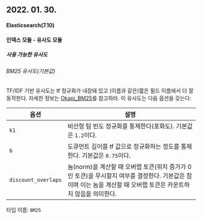 ## 2022. 01. 30.

#### Elasticsearch(7.10)

#### 인덱스 모듈 - 유사도 모듈

##### 사용 가능한 유사도

###### BM25 유사도(기본값)

TF/IDF 기반 유사도는 tf 정규화가 내장돼 있고 (이름과 같은)짧은 필드 이름에서 더 잘 동작한다. 자세한 정보는 [Okapi_BM25][wikipedia-okapi-bm25]를 참고하라. 이 유사도는 다음 옵션을 갖는다:

| 옵션                | 설명                                                         |
| ------------------- | ------------------------------------------------------------ |
| `k1`                | 비선형 텀 빈도 정규화를 통제한다(포화도). 기본값은 `1.2`이다. |
| `b`                 | 도큐먼트 길이를 tf 값으로 정규화하는 정도를 통제한다. 기본값은 `0.75`이다. |
| `discount_overlaps` | 놈(norm)을 계산할 때 오버랩 토큰(위치 증가가 0인 토큰)을 무시할지 여부를 결정한다. 기본값은 참이며 이는 놈을 계산할 때 오버랩 토큰은 카운트하지 않음을 의미한다. |

타입 이름: `BM25`



[wikipedia-okapi-bm25]: https://en.wikipedia.org/wiki/Okapi_BM25